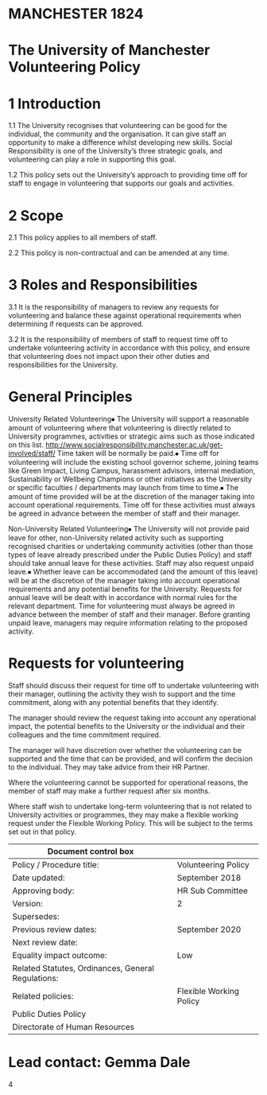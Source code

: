 # MANCHESTER 1824

# The University of Manchester Volunteering Policy

# 1 Introduction

1.1 The University recognises that volunteering can be good for the individual, the community and the organisation. It can give staff an opportunity to make a difference whilst developing new skills. Social Responsibility is one of the University’s three strategic goals, and volunteering can play a role in supporting this goal.

1.2 This policy sets out the University’s approach to providing time off for staff to engage in volunteering that supports our goals and activities.

# 2 Scope

2.1 This policy applies to all members of staff.

2.2 This policy is non-contractual and can be amended at any time.

# 3 Roles and Responsibilities

3.1 It is the responsibility of managers to review any requests for volunteering and balance these against operational requirements when determining if requests can be approved.

3.2 It is the responsibility of members of staff to request time off to undertake volunteering activity in accordance with this policy, and ensure that volunteering does not impact upon their other duties and responsibilities for the University.
# General Principles

University Related Volunteering⦁ The University will support a reasonable amount of volunteering where that volunteering is directly related to University programmes, activities or strategic aims such as those indicated on this list. http://www.socialresponsibility.manchester.ac.uk/get-involved/staff/ Time taken will be normally be paid.⦁ Time off for volunteering will include the existing school governor scheme, joining teams like Green Impact, Living Campus, harassment advisors, internal mediation, Sustainability or Wellbeing Champions or other initiatives as the University or specific faculties / departments may launch from time to time.⦁ The amount of time provided will be at the discretion of the manager taking into account operational requirements. Time off for these activities must always be agreed in advance between the member of staff and their manager.

Non-University Related Volunteering⦁ The University will not provide paid leave for other, non-University related activity such as supporting recognised charities or undertaking community activities (other than those types of leave already prescribed under the Public Duties Policy) and staff should take annual leave for these activities. Staff may also request unpaid leave.⦁ Whether leave can be accommodated (and the amount of this leave) will be at the discretion of the manager taking into account operational requirements and any potential benefits for the University. Requests for annual leave will be dealt with in accordance with normal rules for the relevant department. Time for volunteering must always be agreed in advance between the member of staff and their manager. Before granting unpaid leave, managers may require information relating to the proposed activity.
# Requests for volunteering

Staff should discuss their request for time off to undertake volunteering with their manager, outlining the activity they wish to support and the time commitment, along with any potential benefits that they identify.

The manager should review the request taking into account any operational impact, the potential benefits to the University or the individual and their colleagues and the time commitment required.

The manager will have discretion over whether the volunteering can be supported and the time that can be provided, and will confirm the decision to the individual. They may take advice from their HR Partner.

Where the volunteering cannot be supported for operational reasons, the member of staff may make a further request after six months.

Where staff wish to undertake long-term volunteering that is not related to University activities or programmes, they may make a flexible working request under the Flexible Working Policy. This will be subject to the terms set out in that policy.

|Document control box| |
|---|---|
|Policy / Procedure title:|Volunteering Policy|
|Date updated:|September 2018|
|Approving body:|HR Sub Committee|
|Version:|2|
|Supersedes:| |
|Previous review dates:|September 2020|
|Next review date:| |
|Equality impact outcome:|Low|
|Related Statutes, Ordinances, General Regulations:| |
|Related policies:|Flexible Working Policy|
|Public Duties Policy| |
|Directorate of Human Resources| |
# Lead contact: Gemma Dale

4